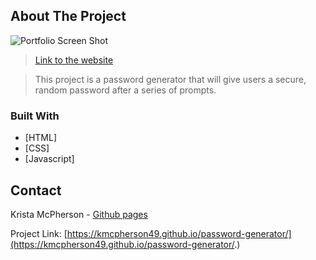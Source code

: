 ## About The Project

![Portfolio Screen Shot](./images/password-generator-screenshot)

>[Link to the website](https://github.com/kmcpherson49/password-generator)

>This project is a password generator that will give users a secure, random password after a series of prompts.

### Built With

* [HTML]
* [CSS]
* [Javascript]

## Contact

Krista McPherson - [Github pages](https://kmcpherson49.github.io/)

Project Link: [https://kmcpherson49.github.io/password-generator/](https://kmcpherson49.github.io/password-generator/.)